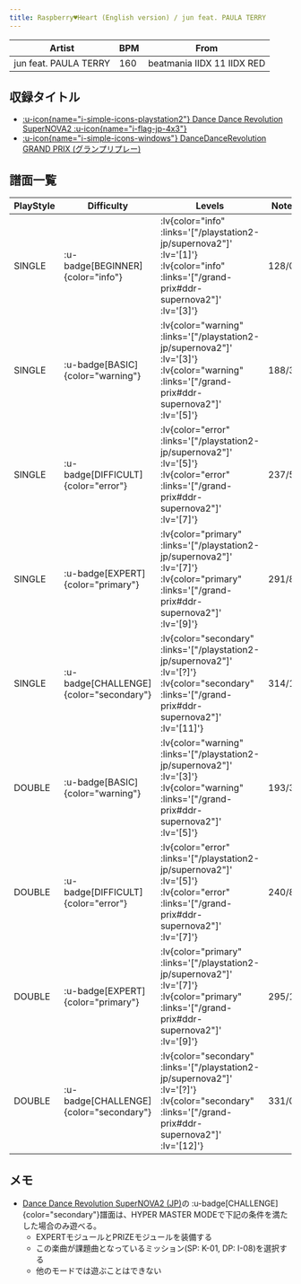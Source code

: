 ```yaml
---
title: Raspberry♥Heart (English version) / jun feat. PAULA TERRY
---
```


|Artist|BPM|From|
|------|---|----|
|jun feat. PAULA TERRY|160|beatmania IIDX 11 IIDX RED|

## 収録タイトル

- [ :u-icon{name="i-simple-icons-playstation2"} Dance Dance Revolution SuperNOVA2 :u-icon{name="i-flag-jp-4x3"} ](/playstation2-jp/supernova2)
- [ :u-icon{name="i-simple-icons-windows"} DanceDanceRevolution GRAND PRIX (グランプリプレー)](/grand-prix#ddr-supernova2)

## 譜面一覧

|PlayStyle|Difficulty|Levels|Notes|Movie|
|---------|----------|------|-----|-----|
|SINGLE| :u-badge[BEGINNER]{color="info"} | :lv{color="info" :links='["/playstation2-jp/supernova2"]' :lv='[1]'}  :lv{color="info" :links='["/grand-prix#ddr-supernova2"]' :lv='[3]'} |128/0||
|SINGLE| :u-badge[BASIC]{color="warning"} | :lv{color="warning" :links='["/playstation2-jp/supernova2"]' :lv='[3]'}  :lv{color="warning" :links='["/grand-prix#ddr-supernova2"]' :lv='[5]'} |188/3||
|SINGLE| :u-badge[DIFFICULT]{color="error"} | :lv{color="error" :links='["/playstation2-jp/supernova2"]' :lv='[5]'}  :lv{color="error" :links='["/grand-prix#ddr-supernova2"]' :lv='[7]'} |237/5||
|SINGLE| :u-badge[EXPERT]{color="primary"} | :lv{color="primary" :links='["/playstation2-jp/supernova2"]' :lv='[7]'}  :lv{color="primary" :links='["/grand-prix#ddr-supernova2"]' :lv='[9]'} |291/8||
|SINGLE| :u-badge[CHALLENGE]{color="secondary"} | :lv{color="secondary" :links='["/playstation2-jp/supernova2"]' :lv='[?]'}  :lv{color="secondary" :links='["/grand-prix#ddr-supernova2"]' :lv='[11]'} |314/1||
|DOUBLE| :u-badge[BASIC]{color="warning"} | :lv{color="warning" :links='["/playstation2-jp/supernova2"]' :lv='[3]'}  :lv{color="warning" :links='["/grand-prix#ddr-supernova2"]' :lv='[5]'} |193/3||
|DOUBLE| :u-badge[DIFFICULT]{color="error"} | :lv{color="error" :links='["/playstation2-jp/supernova2"]' :lv='[5]'}  :lv{color="error" :links='["/grand-prix#ddr-supernova2"]' :lv='[7]'} |240/8||
|DOUBLE| :u-badge[EXPERT]{color="primary"} | :lv{color="primary" :links='["/playstation2-jp/supernova2"]' :lv='[7]'}  :lv{color="primary" :links='["/grand-prix#ddr-supernova2"]' :lv='[9]'} |295/15||
|DOUBLE| :u-badge[CHALLENGE]{color="secondary"} | :lv{color="secondary" :links='["/playstation2-jp/supernova2"]' :lv='[?]'}  :lv{color="secondary" :links='["/grand-prix#ddr-supernova2"]' :lv='[12]'} |331/0||

## メモ

- [Dance Dance Revolution SuperNOVA2 (JP)](/playstation2-jp/supernova2)の :u-badge[CHALLENGE]{color="secondary"}譜面は、HYPER MASTER MODEで下記の条件を満たした場合のみ遊べる。
  - EXPERTモジュールとPRIZEモジュールを装備する
  - この楽曲が課題曲となっているミッション(SP: K-01, DP: I-08)を選択する
  - 他のモードでは遊ぶことはできない
